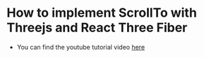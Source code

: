 # How to implement ScrollTo with Threejs and React Three Fiber

- You can find the youtube tutorial video [here](https://youtube.com/watch?v=oNk7e7r3Jsw&feature=shares)

